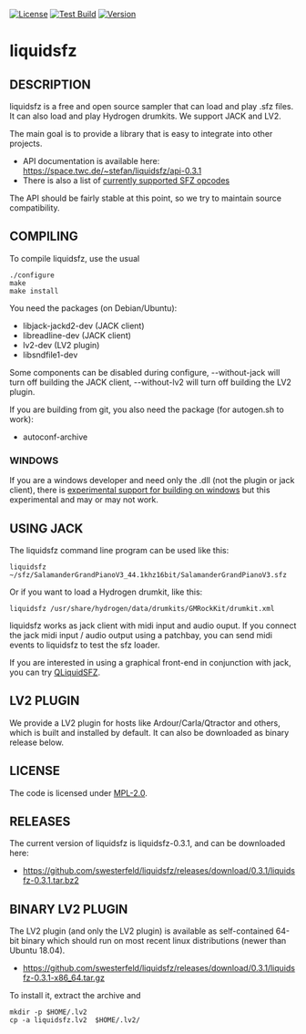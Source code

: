 [![License][mpl2-badge]][mpl2-url]
[![Test Build][testing-badge]][testing-url]
[![Version][version-badge]][version-url]

# liquidsfz

## DESCRIPTION

liquidsfz is a free and open source sampler that can load and play .sfz files.
It can also load and play Hydrogen drumkits. We support JACK and LV2.

The main goal is to provide a library that is easy to integrate into other
projects.

 * API documentation is available here: https://space.twc.de/~stefan/liquidsfz/api-0.3.1
 * There is also a list of [currently supported SFZ opcodes](OPCODES.md)

The API should be fairly stable at this point, so we try to maintain source
compatibility.

## COMPILING

To compile liquidsfz, use the usual

    ./configure
    make
    make install

You need the packages (on Debian/Ubuntu):

* libjack-jackd2-dev (JACK client)
* libreadline-dev (JACK client)
* lv2-dev (LV2 plugin)
* libsndfile1-dev

Some components can be disabled during configure, --without-jack will turn off
building the JACK client, --without-lv2 will turn off building the LV2 plugin.

If you are building from git, you also need the package (for autogen.sh to work):

* autoconf-archive

### WINDOWS

If you are a windows developer and need only the .dll (not the plugin or jack
client), there is [experimental support for building on windows](README_WINDOWS.md)
but this experimental and may or may not work.

## USING JACK

The liquidsfz command line program can be used like this:

    liquidsfz ~/sfz/SalamanderGrandPianoV3_44.1khz16bit/SalamanderGrandPianoV3.sfz

Or if you want to load a Hydrogen drumkit, like this:

    liquidsfz /usr/share/hydrogen/data/drumkits/GMRockKit/drumkit.xml

liquidsfz works as jack client with midi input and audio ouput. If you connect
the jack midi input / audio output using a patchbay, you can send midi events
to liquidsfz to test the sfz loader.

If you are interested in using a graphical front-end in conjunction with jack,
you can try [QLiquidSFZ](https://github.com/be1/qliquidsfz).

## LV2 PLUGIN

We provide a LV2 plugin for hosts like Ardour/Carla/Qtractor and others, which
is built and installed by default. It can also be downloaded as binary release
below.

## LICENSE

The code is licensed under
[MPL-2.0](https://github.com/swesterfeld/liquidsfz/blob/master/LICENSE).

## RELEASES

The current version of liquidsfz is liquidsfz-0.3.1, and can be downloaded
here:

* https://github.com/swesterfeld/liquidsfz/releases/download/0.3.1/liquidsfz-0.3.1.tar.bz2

## BINARY LV2 PLUGIN

The LV2 plugin (and only the LV2 plugin) is available as self-contained 64-bit
binary which should run on most recent linux distributions (newer than Ubuntu
18.04).

* https://github.com/swesterfeld/liquidsfz/releases/download/0.3.1/liquidsfz-0.3.1-x86_64.tar.gz

To install it, extract the archive and

    mkdir -p $HOME/.lv2
    cp -a liquidsfz.lv2  $HOME/.lv2/

[mpl2-badge]: https://img.shields.io/github/license/swesterfeld/liquidsfz?style=for-the-badge
[mpl2-url]: https://github.com/swesterfeld/liquidsfz/blob/master/LICENSE
[testing-badge]: https://img.shields.io/github/actions/workflow/status/swesterfeld/liquidsfz/testing.yml?style=for-the-badge
[testing-url]: https://github.com/swesterfeld/liquidsfz/actions/workflows/testing.yml
[version-badge]: https://img.shields.io/github/v/release/swesterfeld/liquidsfz?label=version&style=for-the-badge
[version-url]: https://github.com/swesterfeld/liquidsfz/releases

